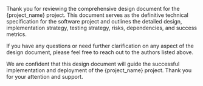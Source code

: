 
Thank you for reviewing the comprehensive design document for the {project_name} project. This document serves as the definitive technical specification for the software project and outlines the detailed design, implementation strategy, testing strategy, risks, dependencies, and success metrics.

If you have any questions or need further clarification on any aspect of the design document, please feel free to reach out to the authors listed above.

We are confident that this design document will guide the successful implementation and deployment of the {project_name} project. Thank you for your attention and support.

<!-- Generated at 2025-09-24T08:14:45.934883 -->